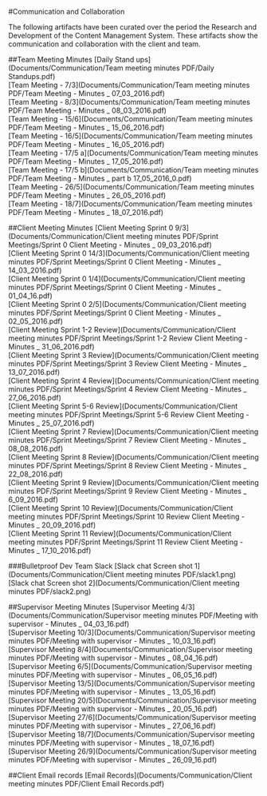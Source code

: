#Communication and Collaboration

The following artifacts have been curated over the period the Research and
Development of the Content Management System. These artifacts show the communication
and collaboration with the client and team.

##Team Meeting Minutes
[Daily Stand ups](Documents/Communication/Team meeting minutes PDF/Daily Standups.pdf)  
[Team Meeting - 7/3](Documents/Communication/Team meeting minutes PDF/Team Meeting - Minutes _ 07_03_2016.pdf)  
[Team Meeting - 8/3](Documents/Communication/Team meeting minutes PDF/Team Meeting - Minutes _ 08_03_2016.pdf)  
[Team Meeting - 15/6](Documents/Communication/Team meeting minutes PDF/Team Meeting - Minutes _ 15_06_2016.pdf)  
[Team Meeting - 16/5](Documents/Communication/Team meeting minutes PDF/Team Meeting - Minutes _ 16_05_2016.pdf)  
[Team Meeting - 17/5 a](Documents/Communication/Team meeting minutes PDF/Team Meeting - Minutes _ 17_05_2016.pdf)  
[Team Meeting - 17/5 b](Documents/Communication/Team meeting minutes PDF/Team Meeting - Minutes _ part b 17_05_2016_0.pdf)  
[Team Meeting - 26/5](Documents/Communication/Team meeting minutes PDF/Team Meeting - Minutes _ 26_05_2016.pdf)  
[Team Meeting - 18/7](Documents/Communication/Team meeting minutes PDF/Team Meeting - Minutes _ 18_07_2016.pdf)  


##Client Meeting Minutes
[Client Meeting Sprint 0 9/3](Documents/Communication/Client meeting minutes PDF/Sprint Meetings/Sprint 0 Client Meeting - Minutes _ 09_03_2016.pdf)  
[Client Meeting Sprint 0 14/3](Documents/Communication/Client meeting minutes PDF/Sprint Meetings/Sprint 0 Client Meeting - Minutes _ 14_03_2016.pdf)  
[Client Meeting Sprint 0 1/4](Documents/Communication/Client meeting minutes PDF/Sprint Meetings/Sprint 0 Client Meeting - Minutes _ 01_04_16.pdf)  
[Client Meeting Sprint 0 2/5](Documents/Communication/Client meeting minutes PDF/Sprint Meetings/Sprint 0 Client Meeting - Minutes _ 02_05_2016.pdf)  
[Client Meeting Sprint 1-2 Review](Documents/Communication/Client meeting minutes PDF/Sprint Meetings/Sprint 1-2 Review Client Meeting - Minutes _ 31_06_2016.pdf)  
[Client Meeting Sprint 3 Review](Documents/Communication/Client meeting minutes PDF/Sprint Meetings/Sprint 3 Review Client Meeting - Minutes _ 13_07_2016.pdf)  
[Client Meeting Sprint 4 Review](Documents/Communication/Client meeting minutes PDF/Sprint Meetings/Sprint 4 Review Client Meeting - Minutes _ 27_06_2016.pdf)  
[Client Meeting Sprint 5-6 Review](Documents/Communication/Client meeting minutes PDF/Sprint Meetings/Sprint 5-6 Review Client Meeting - Minutes _ 25_07_2016.pdf)  
[Client Meeting Sprint 7 Review](Documents/Communication/Client meeting minutes PDF/Sprint Meetings/Sprint 7 Review Client Meeting - Minutes _ 08_08_2016.pdf)  
[Client Meeting Sprint 8 Review](Documents/Communication/Client meeting minutes PDF/Sprint Meetings/Sprint 8 Review Client Meeting - Minutes _ 22_08_2016.pdf)  
[Client Meeting Sprint 9 Review](Documents/Communication/Client meeting minutes PDF/Sprint Meetings/Sprint 9 Review Client Meeting - Minutes _ 6_09_2016.pdf)  
[Client Meeting Sprint 10 Review](Documents/Communication/Client meeting minutes PDF/Sprint Meetings/Sprint 10 Review Client Meeting - Minutes _ 20_09_2016.pdf)  
[Client Meeting Sprint 11 Review](Documents/Communication/Client meeting minutes PDF/Sprint Meetings/Sprint 11 Review Client Meeting - Minutes _ 17_10_2016.pdf)  

###Bulletproof Dev Team Slack
[Slack chat Screen shot 1](Documents/Communication/Client meeting minutes PDF/slack1.png)  
[Slack chat Screen shot 2](Documents/Communication/Client meeting minutes PDF/slack2.png)


##Supervisor Meeting Minutes
[Supervisor Meeting 4/3](Documents/Communication/Supervisor meeting minutes PDF/Meeting with supervisor - Minutes _ 04_03_16.pdf)  
[Supervisor Meeting 10/3](Documents/Communication/Supervisor meeting minutes PDF/Meeting with supervisor - Minutes _ 10_03_16.pdf)  
[Supervisor Meeting 8/4](Documents/Communication/Supervisor meeting minutes PDF/Meeting with supervisor - Minutes _ 08_04_16.pdf)  
[Supervisor Meeting 6/5](Documents/Communication/Supervisor meeting minutes PDF/Meeting with supervisor - Minutes _ 06_05_16.pdf)  
[Supervisor Meeting 13/5](Documents/Communication/Supervisor meeting minutes PDF/Meeting with supervisor - Minutes _ 13_05_16.pdf)  
[Supervisor Meeting 20/5](Documents/Communication/Supervisor meeting minutes PDF/Meeting with supervisor - Minutes _ 20_05_16.pdf)  
[Supervisor Meeting 27/6](Documents/Communication/Supervisor meeting minutes PDF/Meeting with supervisor - Minutes _ 27_06_16.pdf)  
[Supervisor Meeting 18/7](Documents/Communication/Supervisor meeting minutes PDF/Meeting with supervisor - Minutes _ 18_07_16.pdf)  
[Supervisor Meeting 26/9](Documents/Communication/Supervisor meeting minutes PDF/Meeting with supervisor - Minutes _ 26_09_16.pdf)  

##Client Email records
[Email Records](Documents/Communication/Client meeting minutes PDF/Client Email Records.pdf)
